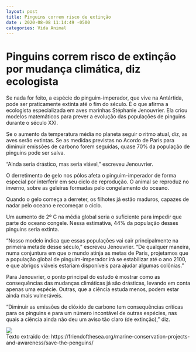 ```yaml
---
layout: post
title: Pinguins correm risco de extinção
date : 2020-08-08 11:14:49 -0500
categories: Vida Animal
---
```


<h1> Pinguins correm risco de extinção por mudança climática, diz ecologista </h1>


Se nada for feito, a espécie do pinguim-imperador, que vive na Antártida, pode ser praticamente extinta até o fim do século. É o que afirma a ecologista especializada em aves marinhas Stéphanie Jenouvrier. Ela criou modelos matemáticos para prever a evolução das populações de pinguins durante o século XXI.

Se o aumento da temperatura média no planeta seguir o ritmo atual, diz, as aves serão extintas. Se as medidas previstas no Acordo de Paris para diminuir emissões de carbono forem seguidas, quase 70% da população de pinguins pode ser salva.

“Ainda seria drástico, mas seria viável,” escreveu Jenouvrier.

O derretimento de gelo nos pólos afeta o pinguim-imperador de forma especial por interferir em seu ciclo de reprodução. O animal se reproduz no inverno, sobre as geleiras formadas pelo congelamento do oceano.

Quando o gelo começa a derreter, os filhotes já estão maduros, capazes de nadar pelo oceano e recomeçar o ciclo.

Um aumento de 2º C na média global seria o suficiente para impedir que parte do oceano congele. Nessa estimativa, 44% da população desses pinguins seria extinta.

“Nosso modelo indica que essas populações vai cair principalmente na primeira metade desse século,” escreveu Jenouvrier. “De qualquer maneira, numa conjuntura em que o mundo atinja as metas de Paris, projetamos que a população global de pinguim-imperador irá se estabilizar até o ano 2100, e que abrigos viáveis estariam disponíveis para ajudar algumas colônias.”

Para Jenouvrier, o ponto principal do estudo é mostrar como as consequências das mudanças climáticas já são drásticas, levando em conta apenas uma espécie. Outras, que a ciência estuda menos, podem estar ainda mais vulneráveis.

“Diminuir as emissões de dióxido de carbono tem consequências críticas para os pinguins e para um número incontável de outras espécies, nas quais a ciência ainda não deu um aviso tão claro (de extinção),” diz.

<!-- <img src ="{{ ’/assets/imagens/pinguim2.jpeg’ | relative_url }}"> -->
<img src ="{{ '/assets/imagens/pinguim2.jpeg' | relative_url}}">
<br>
Texto extraido de:
https://friendofthesea.org/marine-conservation-projects-and-awareness/save-the-penguins/